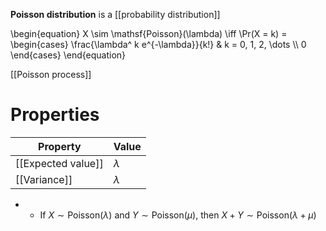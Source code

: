 **Poisson distribution** is a [[probability distribution]]

\begin{equation}
X \sim \mathsf{Poisson}(\lambda) \iff \Pr(X = k) = \begin{cases} \frac{\lambda^ k e^{-\lambda}}{k!} & k = 0, 1, 2, \dots \\\\ 0 \end{cases}
\end{equation}

[[Poisson process]]


# Properties

|Property|Value|
|--------|-----|
|[[Expected value]]|$\lambda$|
|[[Variance]]|$\lambda$|

* * If $X \sim \mathsf{Poisson}(\lambda)$ and $Y \sim \mathsf{Poisson}(\mu)$, then $X+Y \sim \mathsf{Poisson}(\lambda + \mu)$
